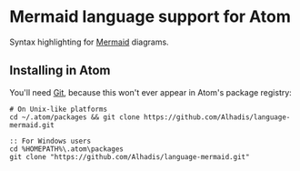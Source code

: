 Mermaid language support for Atom
=================================

Syntax highlighting for [Mermaid][1] diagrams.


Installing in Atom
------------------
You'll need [Git][2], because this won't ever appear in Atom's package registry:

~~~shell
# On Unix-like platforms
cd ~/.atom/packages && git clone https://github.com/Alhadis/language-mermaid.git
~~~

~~~batchfile
:: For Windows users
cd %HOMEPATH%\.atom\packages
git clone "https://github.com/Alhadis/language-mermaid.git"
~~~


<!-- Referenced Links --------------------------------------------------------->
[1]: https://github.com/mermaid-js/mermaid
[2]: https://git-scm.com/downloads
